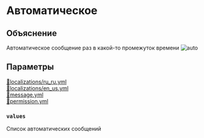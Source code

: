 <!-- #region title -->
# Автоматическое
<!-- #endregion title -->

<!-- #region explanation -->
## Объяснение
Автоматическое сообщение раз в какой-то промежуток времени
![auto](/auto.png)
<!-- #endregion explanation -->

<!-- #region parameters -->
## Параметры
[:file_folder:localizations/ru_ru.yml](/docs/localizations/ru_ru/message/auto)\
[:file_folder:localizations/en_us.yml](/docs/localizations/en_us/message/auto)\
[:file_folder:message.yml](/docs/message/auto)\
[:file_folder:permission.yml](/docs/permission/message/auto)
<!-- #endregion parameters -->

<!-- #region localization -->
### `values`

Список автоматических сообщений
<!-- #endregion localization -->